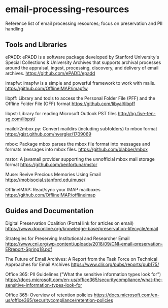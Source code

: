 # email-processing-resources
Reference list of email processing resources; focus on preservation and PII handling

## Tools and Libraries

ePADD: ePADD is a software package developed by Stanford University's Special Collections & University Archives that supports archival processes around the appraisal, ingest, processing, discovery, and delivery of email archives.
https://github.com/ePADD/epadd

imapfw: imapfw is a simple and powerful framework to work with mails.
https://github.com/OfflineIMAP/imapfw

libpff: Library and tools to access the Personal Folder File (PFF) and the Offline Folder File (OFF) format
https://github.com/libyal/libpff

libpst: Library for reading Microsoft Outlook PST files
http://hg.five-ten-sg.com/libpst/

maildir2mbox.py: Convert maildirs (including subfolders) to mbox format
https://gist.github.com/nyergler/1709069

mbox: Package mbox parses the mbox file format into messages and formats messages into mbox files.
https://github.com/blabber/mbox

mstor: A javamail provider supporting the unnofficial mbox mail storage format
https://github.com/benfortuna/mstor

Muse: Revive Precious Memories Using Email
https://mobisocial.stanford.edu/muse/

OfflineIMAP: Read/sync your IMAP mailboxes
https://github.com/OfflineIMAP/offlineimap

## Guides and Documentation

Digital Preservation Coalition (Portal link for articles on email)
https://www.dpconline.org/knowledge-base/preservation-lifecycle/email

Strategies for Preserving Institutional and Researcher Email
https://www.cni.org/wp-content/uploads/2018/09/CNI-email-preservation-ERreport-Spring18.pdf

The Future of Email Archives: A Report from the Task Force on Technical Approaches for Email Archives
https://www.clir.org/pubs/reports/pub175/

Office 365: PII Guidelines ("What the sensitive information types look for")
https://docs.microsoft.com/en-us/office365/securitycompliance/what-the-sensitive-information-types-look-for

Office 365: Overview of retention policies
https://docs.microsoft.com/en-us/office365/securitycompliance/retention-policies


